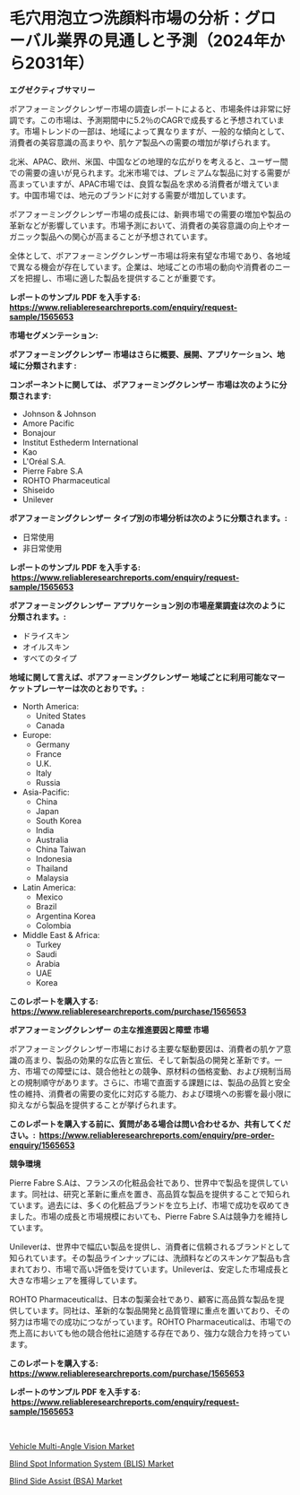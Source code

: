 <p><h1>毛穴用泡立つ洗顔料市場の分析：グローバル業界の見通しと予測（2024年から2031年）</h1></p><p><strong>エグゼクティブサマリー</strong></p>
<p><p>ポアフォーミングクレンザー市場の調査レポートによると、市場条件は非常に好調です。この市場は、予測期間中に5.2％のCAGRで成長すると予想されています。市場トレンドの一部は、地域によって異なりますが、一般的な傾向として、消費者の美容意識の高まりや、肌ケア製品への需要の増加が挙げられます。</p><p>北米、APAC、欧州、米国、中国などの地理的な広がりを考えると、ユーザー間での需要の違いが見られます。北米市場では、プレミアムな製品に対する需要が高まっていますが、APAC市場では、良質な製品を求める消費者が増えています。中国市場では、地元のブランドに対する需要が増加しています。</p><p>ポアフォーミングクレンザー市場の成長には、新興市場での需要の増加や製品の革新などが影響しています。市場予測において、消費者の美容意識の向上やオーガニック製品への関心が高まることが予想されています。</p><p>全体として、ポアフォーミングクレンザー市場は将来有望な市場であり、各地域で異なる機会が存在しています。企業は、地域ごとの市場の動向や消費者のニーズを把握し、市場に適した製品を提供することが重要です。</p></p>
<p><strong>レポートのサンプル PDF を入手する: <a href="https://www.reliableresearchreports.com/enquiry/request-sample/1565653">https://www.reliableresearchreports.com/enquiry/request-sample/1565653</a></strong></p>
<p><strong>市場セグメンテーション:</strong></p>
<p><strong> ポアフォーミングクレンザー 市場はさらに概要、展開、アプリケーション、地域に分類されます :</strong></p>
<p><strong>コンポーネントに関しては、 ポアフォーミングクレンザー 市場は次のように分類されます: &nbsp;</strong></p>
<p><ul><li>Johnson & Johnson</li><li>Amore Pacific</li><li>Bonajour</li><li>Institut Esthederm International</li><li>Kao</li><li>L'Oréal S.A.</li><li>Pierre Fabre S.A</li><li>ROHTO Pharmaceutical</li><li>Shiseido</li><li>Unilever</li></ul></p>
<p><strong> ポアフォーミングクレンザー タイプ別の市場分析は次のように分類されます。:</strong></p>
<p><ul><li>日常使用</li><li>非日常使用</li></ul></p>
<p><strong>レポートのサンプル PDF を入手する: &nbsp;<a href="https://www.reliableresearchreports.com/enquiry/request-sample/1565653">https://www.reliableresearchreports.com/enquiry/request-sample/1565653</a></strong></p>
<p><strong> ポアフォーミングクレンザー アプリケーション別の市場産業調査は次のように分類されます。:</strong></p>
<p><ul><li>ドライスキン</li><li>オイルスキン</li><li>すべてのタイプ</li></ul></p>
<p><strong>地域に関して言えば、ポアフォーミングクレンザー 地域ごとに利用可能なマーケットプレーヤーは次のとおりです。:</strong></p>
<p><ul>
    <li>
        North America:
        <ul>
            <li>United States</li>
            <li>Canada</li>
        </ul>
    </li>
    <li>
        Europe:
        <ul>
            <li>Germany</li>
            <li>France</li>
            <li>U.K.</li>
            <li>Italy</li>
            <li>Russia</li>
        </ul>
    </li>
    <li>
        Asia-Pacific:
        <ul>
            <li>China</li>
            <li>Japan</li>
            <li>South Korea</li>
            <li>India</li>
            <li>Australia</li>
            <li>China Taiwan</li>
            <li>Indonesia</li>
            <li>Thailand</li>
            <li>Malaysia</li>
        </ul>
    </li>
    <li>
        Latin America:
        <ul>
            <li>Mexico</li>
            <li>Brazil</li>
            <li>Argentina Korea</li>
            <li>Colombia</li>
        </ul>
    </li>
    <li>
        Middle East & Africa:
        <ul>
            <li>Turkey</li>
            <li>Saudi</li>
            <li>Arabia</li>
            <li>UAE</li>
            <li>Korea</li>
        </ul>
    </li>
    </ul></p>
<p><strong>このレポートを購入する: &nbsp;<a href="https://www.reliableresearchreports.com/purchase/1565653">https://www.reliableresearchreports.com/purchase/1565653</a></strong></p>
<p><strong>ポアフォーミングクレンザー の主な推進要因と障壁 市場</strong></p>
<p><p>ポアフォーミングクレンザー市場における主要な駆動要因は、消費者の肌ケア意識の高まり、製品の効果的な広告と宣伝、そして新製品の開発と革新です。一方、市場での障壁には、競合他社との競争、原材料の価格変動、および規制当局との規制順守があります。さらに、市場で直面する課題には、製品の品質と安全性の維持、消費者の需要の変化に対応する能力、および環境への影響を最小限に抑えながら製品を提供することが挙げられます。</p></p>
<p><strong>このレポートを購入する前に、質問がある場合は問い合わせるか、共有してください。:&nbsp; <a href="https://www.reliableresearchreports.com/enquiry/pre-order-enquiry/1565653">https://www.reliableresearchreports.com/enquiry/pre-order-enquiry/1565653</a></strong></p>
<p><strong>競争環境</strong></p>
<p><p>Pierre Fabre S.Aは、フランスの化粧品会社であり、世界中で製品を提供しています。同社は、研究と革新に重点を置き、高品質な製品を提供することで知られています。過去には、多くの化粧品ブランドを立ち上げ、市場で成功を収めてきました。市場の成長と市場規模においても、Pierre Fabre S.Aは競争力を維持しています。</p><p>Unileverは、世界中で幅広い製品を提供し、消費者に信頼されるブランドとして知られています。その製品ラインナップには、洗顔料などのスキンケア製品も含まれており、市場で高い評価を受けています。Unileverは、安定した市場成長と大きな市場シェアを獲得しています。</p><p>ROHTO Pharmaceuticalは、日本の製薬会社であり、顧客に高品質な製品を提供しています。同社は、革新的な製品開発と品質管理に重点を置いており、その努力は市場での成功につながっています。ROHTO Pharmaceuticalは、市場での売上高においても他の競合他社に追随する存在であり、強力な競合力を持っています。</p></p>
<p><strong>このレポートを購入する: &nbsp; <a href="https://www.reliableresearchreports.com/purchase/1565653">https://www.reliableresearchreports.com/purchase/1565653</a></strong></p>
<p><strong>レポートのサンプル PDF を入手する: &nbsp;<a href="https://www.reliableresearchreports.com/enquiry/request-sample/1565653">https://www.reliableresearchreports.com/enquiry/request-sample/1565653</a></strong><strong></strong></p>
<p>&nbsp;</p>
<p><p><a href="https://sore-arch-6db.notion.site/Decoding-the-Vehicle-Multi-Angle-Vision-Market-A-Deep-Dive-into-the-Latest-Market-Trends-Market-Se-0a018c2361e64e94bbe5e173195b2979">Vehicle Multi-Angle Vision Market</a></p><p><a href="https://funky-papaya-cf4.notion.site/Blind-Spot-Information-System-BLIS-Market-Size-Growth-Outlook-from-2024-to-2031-projecting-at-Ma-3924cb6c43da4e5c99de07739876ea7c">Blind Spot Information System (BLIS) Market</a></p><p><a href="https://confirmed-shield-e13.notion.site/Blind-Side-Assist-BSA-Market-Size-Growth-and-Forecast-from-2024-2031-3f05d7d4c7bb4c19b727ea730cc31230">Blind Side Assist (BSA) Market</a></p></p>